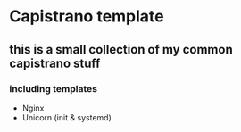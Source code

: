 # Capistrano template

## this is a small collection of my common capistrano stuff

### including templates

* Nginx
* Unicorn (init & systemd)




